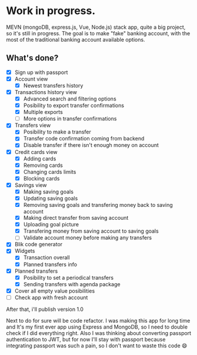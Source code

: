 # Work in progress.

MEVN (mongoDB, express.js, Vue, Node.js) stack app, quite a big project, so it's still in progress. The goal is to make "fake" banking account, with the most of the traditional banking account available options.

## What's done?

- [x] Sign up with passport
- [x] Account view 
	- [x] Newest transfers history
- [x] Transactions history view
	- [x] Advanced search and filtering options
	- [x] Posibility to export transfer confirmations
	- [x] Multiple exports
    - [ ] More options in transfer confirmations
- [x] Transfers view
	- [x] Posibility to make a transfer
	- [x]  Transfer code confirmation coming from backend
	- [x] Disable transfer if there isn't enough money on account  
- [x] Credit cards view
	- [x] Adding cards
	- [x] Removing cards
	- [x] Changing cards limits
	- [x] Blocking cards
- [x] Savings view
	- [x] Making saving goals
	- [x] Updating saving goals
	- [x] Removing saving goals and transfering money back to saving account
	- [x] Making direct transfer from saving account
	- [x] Uploading goal picture
	- [x] Transfering money from saving account to saving goals
	- [ ]  Validate account money before making any transfers
- [x] Blik code generator
- [x] Widgets
	- [x] Transaction overall
	- [x] Planned transfers info
- [x] Planned transfers
	- [x] Posibility to set a periodical transfers
	- [x] Sending transfers with agenda package
- [x] Cover all empty value posibilities
- [ ] Check app with fresh account

After that, i'll publish version 1.0

Next to do for sure will be code refactor. I was making this app for long time and It's my first ever app using Express and MongoDB, so I need to double check if I did everything right. Also I was thinking about converting passport authentication to JWT, but for now I'll stay with passport because integrating passport was such a pain, so I don't want to waste this code :smile:
